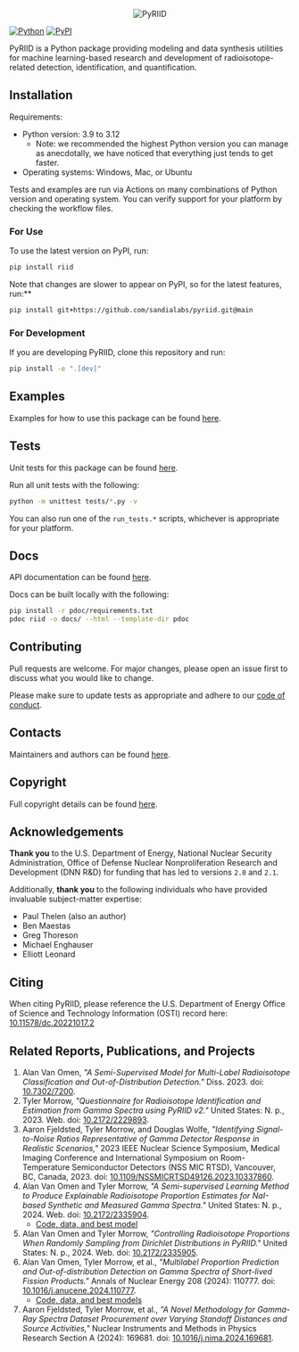 <p align="center">
  <img src="https://user-images.githubusercontent.com/1079118/124811147-623bd280-df1f-11eb-9f3a-a4a5e6ec5f94.png" alt="PyRIID">
</p>

[![Python](https://img.shields.io/pypi/pyversions/riid)](https://badge.fury.io/py/riid)
[![PyPI](https://badge.fury.io/py/riid.svg)](https://badge.fury.io/py/riid)

PyRIID is a Python package providing modeling and data synthesis utilities for machine learning-based research and development of radioisotope-related detection, identification, and quantification.

## Installation

Requirements:

- Python version: 3.9 to 3.12
  - Note: we recommended the highest Python version you can manage as anecdotally, we have noticed that everything just tends to get faster.
- Operating systems: Windows, Mac, or Ubuntu

Tests and examples are run via Actions on many combinations of Python version and operating system.
You can verify support for your platform by checking the workflow files.

### For Use

To use the latest version on PyPI, run:

```sh
pip install riid
```

Note that changes are slower to appear on PyPI, so for the latest features, run:**

```sh
pip install git+https://github.com/sandialabs/pyriid.git@main
```

### For Development

If you are developing PyRIID, clone this repository and run:

```sh
pip install -e ".[dev]"
```

## Examples

Examples for how to use this package can be found [here](https://github.com/sandialabs/PyRIID/blob/main/examples).

## Tests

Unit tests for this package can be found [here](https://github.com/sandialabs/PyRIID/blob/main/tests).

Run all unit tests with the following:

```sh
python -m unittest tests/*.py -v
```

You can also run one of the `run_tests.*` scripts, whichever is appropriate for your platform.

## Docs

API documentation can be found [here](https://sandialabs.github.io/PyRIID).

Docs can be built locally with the following:

```sh
pip install -r pdoc/requirements.txt
pdoc riid -o docs/ --html --template-dir pdoc
```

## Contributing

Pull requests are welcome.
For major changes, please open an issue first to discuss what you would like to change.

Please make sure to update tests as appropriate and adhere to our [code of conduct](https://github.com/sandialabs/PyRIID/blob/main/CODE_OF_CONDUCT.md).

## Contacts

Maintainers and authors can be found [here](https://github.com/sandialabs/PyRIID/blob/main/pyproject.toml).

## Copyright

Full copyright details can be found [here](https://github.com/sandialabs/PyRIID/blob/main/NOTICE.md).

## Acknowledgements

**Thank you** to the U.S. Department of Energy, National Nuclear Security Administration,
Office of Defense Nuclear Nonproliferation Research and Development (DNN R&D) for funding that has led to versions `2.0` and `2.1`.

Additionally, **thank you** to the following individuals who have provided invaluable subject-matter expertise:

- Paul Thelen (also an author)
- Ben Maestas
- Greg Thoreson
- Michael Enghauser
- Elliott Leonard

## Citing

When citing PyRIID, please reference the U.S. Department of Energy Office of Science and Technology Information (OSTI) record here:
[10.11578/dc.20221017.2](https://doi.org/10.11578/dc.20221017.2)

## Related Reports, Publications, and Projects

1. Alan Van Omen, *"A Semi-Supervised Model for Multi-Label Radioisotope Classification and Out-of-Distribution Detection."* Diss. 2023. doi: [10.7302/7200](https://dx.doi.org/10.7302/7200).
2. Tyler Morrow, *"Questionnaire for Radioisotope Identification and Estimation from Gamma Spectra using PyRIID v2."* United States: N. p., 2023. Web. doi: [10.2172/2229893](https://doi.org/10.2172/2229893).
3. Aaron Fjeldsted, Tyler Morrow, and Douglas Wolfe, *"Identifying Signal-to-Noise Ratios Representative of Gamma Detector Response in Realistic Scenarios,"* 2023 IEEE Nuclear Science Symposium, Medical Imaging Conference and International Symposium on Room-Temperature Semiconductor Detectors (NSS MIC RTSD), Vancouver, BC, Canada, 2023. doi: [10.1109/NSSMICRTSD49126.2023.10337860](https://doi.org/10.1109/NSSMICRTSD49126.2023.10337860).
4. Alan Van Omen and Tyler Morrow, *"A Semi-supervised Learning Method to Produce Explainable Radioisotope Proportion Estimates for NaI-based Synthetic and Measured Gamma Spectra."* United States: N. p., 2024. Web. doi: [10.2172/2335904](https://doi.org/10.2172/2335904).
    - [Code, data, and best model](https://zenodo.org/doi/10.5281/zenodo.10223445)
5. Alan Van Omen and Tyler Morrow, *"Controlling Radioisotope Proportions When Randomly Sampling from Dirichlet Distributions in PyRIID."* United States: N. p., 2024. Web. doi: [10.2172/2335905](https://doi.org/10.2172/2335905).
6. Alan Van Omen, Tyler Morrow, et al., *"Multilabel Proportion Prediction and Out-of-distribution Detection on Gamma Spectra of Short-lived Fission Products."* Annals of Nuclear Energy 208 (2024): 110777. doi: [10.1016/j.anucene.2024.110777](https://doi.org/10.1016/j.anucene.2024.110777).
    - [Code, data, and best models](https://zenodo.org/doi/10.5281/zenodo.12796964)
7. Aaron Fjeldsted, Tyler Morrow, et al., *"A Novel Methodology for Gamma-Ray Spectra Dataset Procurement over Varying Standoff Distances and Source Activities,"* Nuclear Instruments and Methods in Physics Research Section A (2024): 169681. doi: [10.1016/j.nima.2024.169681](https://doi.org/10.1016/j.nima.2024.169681).
